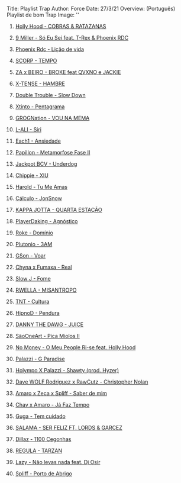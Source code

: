 Title: Playlist Trap
Author: Force
Date: 27/3/21
Overview: (Português) Playlist de bom Trap
Image: ''

1. [Holly Hood - COBRAS & RATAZANAS](https://www.youtube.com/watch?v=psgLiVGWExU)

2. [9 Miller - Só Eu Sei feat. T-Rex & Phoenix RDC](https://www.youtube.com/watch?v=FGlEM1ngVOE)

3. [Phoenix Rdc - Lição de vida](https://www.youtube.com/watch?v=7NK_LKtVdXw)

4. [SCORP - TEMPO](https://www.youtube.com/watch?v=RCO8DBUidPM)

5. [ZA x BEIRO - BROKE feat QVXNO e JACKIE](https://www.youtube.com/watch?v=aC0CT2sh76I)

6. [X-TENSE - HAMBRE](https://www.youtube.com/watch?v=uZG4beqoLPI)

7. [Double Trouble - Slow Down](https://www.youtube.com/watch?v=ta2UsWBfbOk)

8. [Xtinto - Pentagrama](https://www.youtube.com/watch?v=gg5fJE3MamA)

9. [GROGNation - VOU NA MEMA](https://www.youtube.com/watch?v=IRqWG95qHXI)

10. [L-ALI - Siri](https://www.youtube.com/watch?v=UBSPqfsjmLU)

11. [Each1 - Ansiedade](https://www.youtube.com/watch?v=Lf2xAsc0gT8)

12. [Papillon - Metamorfose Fase II](https://www.youtube.com/watch?v=Q5PwortzCvE)

13. [Jackpot BCV - Underdog](https://www.youtube.com/watch?v=8FX3uXwyY8s)

14. [Chippie - XIU](https://www.youtube.com/watch?v=wEK_AYrtdhQ)

15. [Harold - Tu Me Amas](https://www.youtube.com/watch?v=NyJzyNb9Owk)

16. [Cálculo - JonSnow](https://www.youtube.com/watch?v=dfIXv1WKa_4)

17. [KAPPA JOTTA - QUARTA ESTAÇÃO](https://www.youtube.com/watch?v=05hge3cu4wg)

18. [PlayerDaking - Agnóstico](https://www.youtube.com/watch?v=pkXxpYwA8ac)

19. [Roke - Domínio](https://www.youtube.com/watch?v=E8GegCUF3Cs)

20. [Plutonio - 3AM](https://www.youtube.com/watch?v=JHka-sZRRA4)

21. [GSon - Voar](https://www.youtube.com/watch?v=AQtKtGsBE1o)

22. [Chyna x Fumaxa - Real](https://www.youtube.com/watch?v=byacXwBpq3U)

23. [Slow J - Fome](https://www.youtube.com/watch?v=riqgDvUwgS0)

24. [RWELLA - MISANTROPO ](https://www.youtube.com/watch?v=Ms7pRxE2QRY)

25. [TNT - Cultura](https://www.youtube.com/watch?v=xAZAPfnPNEU)

26. [HipnoD - Pendura](https://www.youtube.com/watch?v=l7pOttBFREw)

27. [DANNY THE DAWG - JUICE](https://www.youtube.com/watch?v=XkVKup3L1ME)

28. [SäoOneArt - Pica Miolos II](https://www.youtube.com/watch?v=f-BZMER5awo)

29. [No Money - O Meu People Ri-se feat. Holly Hood](https://www.youtube.com/watch?v=hDp6bYT9pRI)

30. [Palazzi - G Paradise](https://www.youtube.com/watch?v=8eRnkOrhgVI)

31. [Holympo X Palazzi - Shawty (prod. Hyzer)](https://www.youtube.com/watch?v=2W5I7W7M-O4)

32. [Dave WOLF Rodriguez x RawCutz - Christopher Nolan](https://www.youtube.com/watch?v=kXILFymxViE)

33. [Amaro x Zeca x Spliff - Saber de mim](https://www.youtube.com/watch?v=S1CAeKthgDM)

34. [Chav x Amaro - Já Faz Tempo](https://www.youtube.com/watch?v=njLFPNPGCGA)

35. [Guga - Tem cuidado](https://www.youtube.com/watch?v=uJ4JnjpNvoU)

36. [SALAMA - SER FELIZ FT. LORDS & GARCEZ](https://www.youtube.com/watch?v=VvFmA1v2QIg)

37. [Dillaz - 1100 Cegonhas](https://www.youtube.com/watch?v=M6rb7n_1kP4)

38. [REGULA - TARZAN](https://www.youtube.com/watch?v=ABtNjEZ3bo8)

39. [Lazy - Não levas nada feat. Dj Osir](https://www.youtube.com/watch?v=se8XNOniBpw)

40. [Spliff - Porto de Abrigo](https://www.youtube.com/watch?v=J4fU7yFOZQM)
